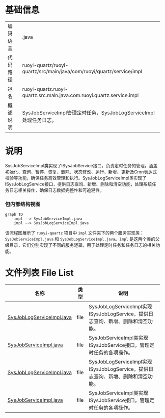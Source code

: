 # 基础信息

|      |      |
|------|------|
| 编码语言 | .java |
| 代码路径 | ruoyi-quartz/ruoyi-quartz/src/main/java/com/ruoyi/quartz/service/impl |
| 包名 | ruoyi-quartz.ruoyi-quartz.src.main.java.com.ruoyi.quartz.service.impl |
| 概述说明 | SysJobServiceImpl管理定时任务，SysJobLogServiceImpl处理任务日志。 |

# 说明

SysJobServiceImpl类实现了ISysJobService接口，负责定时任务的管理，涵盖初始化、查询、暂停、恢复、删除、状态修改、运行、新增、更新及Cron表达式校验等功能，确保任务高效管理和执行。SysJobLogServiceImpl类实现了ISysJobLogService接口，提供日志查询、新增、删除和清空功能，处理系统任务日志相关操作，确保日志数据完整性和可追溯性。


### 包内部结构视图

```mermaid
graph TD
    impl --> SysJobServiceImpl.java
    impl --> SysJobLogServiceImpl.java
```

该流程图展示了 `ruoyi-quartz` 项目中 `impl` 文件夹下的两个服务实现类：`SysJobServiceImpl.java` 和 `SysJobLogServiceImpl.java`。`impl` 是这两个类的父级目录，它们分别实现了不同的服务逻辑，用于处理定时任务和任务日志的相关功能。

# 文件列表 File List

| 名称   | 类型  | 说明 |
|-------|------|-------------|
| [SysJobLogServiceImpl.java](SysJobLogServiceImpl.md) | file | SysJobLogServiceImpl实现ISysJobLogService，提供日志查询、新增、删除和清空功能。 |
| [SysJobServiceImpl.java](SysJobServiceImpl.md) | file | SysJobServiceImpl类实现ISysJobService接口，管理定时任务的各项操作。 |
| [SysJobLogServiceImpl.java](SysJobLogServiceImpl.md) | file | SysJobLogServiceImpl实现ISysJobLogService，提供日志查询、新增、删除和清空功能。 |
| [SysJobServiceImpl.java](SysJobServiceImpl.md) | file | SysJobServiceImpl类实现ISysJobService接口，管理定时任务的各项操作。 |


